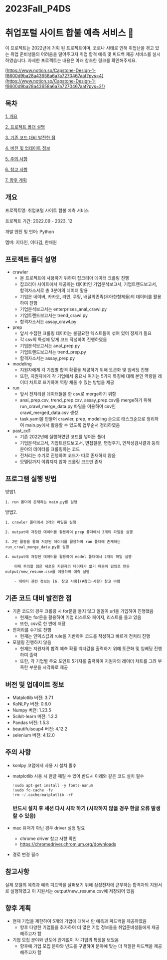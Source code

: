 # 2023Fall_P4DS
# 취업포털 사이트 합불 예측 서비스 🐚

이 프로젝트는 2022년에 기획 된 프로젝트이며, 코로나 사태로 인해 취업난을 겪고 있는 취업 준비생들의 어려움을 덜어주고자 취업 합격 예측 및 피드백 제공 서비스를 실시하였습니다.
자세한 프로젝트는 내용은 아래 참조한 링크를 확인해주세요.

[https://www.notion.so/Capstone-Design-1-f8600d9ba28a43658a6a7a7270467aaf?pvs=4](https://www.notion.so/Capstone-Design-1-f8600d9ba28a43658a6a7a7270467aaf?pvs=21)



## 목차
[1. 개요](#개요)

[2. 프로젝트 폴더 설명](#프로젝트-폴더-설명)

[3. 기존 코드 대비 발전한 점](#기존-코드-대비-발전한-점)

[4. 버전 및 업데이트 정보](#버전-및-업데이트-정보)

[5. 주의 사항](#주의-사항)

[6. 참고 사항](#참고-사항)

[7. 향후 계획](#향후-계획)




## 개요


프로젝트명: 취업포털 사이트 합불 예측 서비스

프로젝트 기간: 2022.09 - 2023. 12

개발 엔진 및 언어: Python 

멤버: 지다인, 이다검, 한채원




## 프로젝트 폴더 설명


- crawler
    - 본 프로젝트에 사용하기 위하여 잡코리아 데이터 크롤링 진행
    - 잡코리아 사이트에서 제공하는 데이터인 기업분석보고서, 기업트렌드보고서, 합격자소서로 총 3분야의 데이터 활용
    - 기업은 네이버, 카카오, 라인, 쿠팡, 배달의민족(우아한형제들)의 데이터를 활용하여 진행
    - 기업분석보고서는 enterprises_anal_crawl.py
    - 기업트렌드보고서는 trend_crawl.py
    - 합격자소서는 assay_crawl.py
- prep
    - 앞서 수집한 크롤링 데이터는 불필요한 텍스트들이 섞여 있어 정제가 필요
    - 각 csv의 특성에 맞게 코드 작성하여 진행하였음
    - 기업분석보고서는 anal_prep.py
    - 기업트렌드보고서는 trend_prep.py
    - 합격자소서는 assay_prep.py
- modeling
    - 지원자에게 각 기업별 합격 확률을 제공하기 위해 토큰화 및 임베딩 진행
    - 또한, 지원자에게 각 기업에서 중요시 여기는 5가지 특징에 대해 본인 역량을 레이더 차트로 표기하여 역량 채울 수 있는 방법을 제공
- run
    - 앞서 전처리된 데이터들을 한 csv로 merge하기 위함
    - anal_prep.csv, trend_prep.csv, assay_prep.csv를 merge하기 위해 run_crawl_merge_data.py 파일을 이용하여 csv인 crawl_merged_data.csv 생성
    - task.yaml을 만들어 crawler, prep, modeling 순으로 태스크순으로 정리하여 main.py에서 활용할 수 있도록 업무순서 정리하였음
- past_cd1
    - 기존 2022년에 실행하였던 코드를 넣어둔 폴더
    - 기업분석보고서, 기업트렌드보고서, 면접질문, 면접후기, 인적성검사결과 등의 분야의 데이터를 크롤링하는 코드
    - 전처리는 수기로 진행하여 코드가 따로 존재하지 않음
    - 모델링까지 이뤄지지 않아 크롤링 코드만 존재




## 프로그램 실행 방법
방법1.


    1. run 폴더에 존재하는 main.py를 실행

    
방법2.


    1. crawler 폴더에서 3개의 파일을 실행
    
    2. output에 저장된 데이터를 활용하여 prep 폴더에서 3개의 파일을 실행
    
    3. 2번 활동을 통해 저장된 데이터를 활용하여 run 폴더에 존재하는 run_crawl_merge_data.py를 실행
    
    4. output에 저장된 데이터를 활용하여 model 폴더에서 2개의 파일 실행
    
        이때 주의할 점은 새로운 지원자의 데이터가 없기 때문에 임의로 만든 output/new_resume.csv를 이용하여 예측 실행
        
        - 데이터 관련 정보는 [6. 참고 사항](#참고-사항) 참고 바람

        


## 기존 코드 대비 발전한 점

- 기존 코드의 경우 크롤링 시 for문을 돌지 않고 일일이 url을 기입하여 진행했음
    - 현재는 for문을 활용하여 기업 리스트와 페이지, 리스트를 돌고 있음
    - 또한, csv로 한 번에 저장
- 전처리를 수기로 진행
    - 현재는 인덱스값과 rule을 기반하여 코드를 작성하고 빠르게 전처리 진행
- 모델링 진행하지 않음
    - 현재는 지원자의 합격 예측 확률 벡터값을 출력하기 위해 토큰화 및 임베딩 진행하여 출력
    - 또한, 각 기업별 주요 포인트 5가지를 출력하여 지원자의 레이더 차트를 그려 부족한 부분을 시각화로 제공




## 버전 및 업데이트 정보

- Matplotlib 버전: 3.7.1
- KoNLPy 버전: 0.6.0
- Numpy 버전: 1.23.5
- Scikit-learn 버전: 1.2.2
- Pandas 버전: 1.5.3
- beautifulsoup4 버전: 4.12.2
- selenium 버전: 4.12.0




## 주의 사항

- konlpy 코랩에서 사용 시 설치 필수
- matplotlib 사용 시 한글 깨질 수 있어 반드시 아래와 같은 코드 설치 필수
    
    ```python
    !sudo apt-get install -y fonts-nanum
    !sudo fc-cache -fv
    !rm ~/.cache/matplotlib -rf
    ```
    
    ### **반드시 설치 후 세션 다시 시작 하기 (시작하지 않을 경우 한글 오류 발생할 수 있음)**
    
- mac 유저가 아닌 경우 driver 설정 필요
    - chrome driver 참고 사항 확인
    - https://chromedriver.chromium.org/downloads
- 경로 변경 필수




## 참고사항


실제 모델의 예측과 예측 피드백을 살펴보기 위해 삼성전자에 근무하는 합격자의 지원서로 실행하였고 이 지원서는 output/new_resume.csv에 저장되어 있음




## 향후 계획


- 현재 기업을 제한하여 5개의 기업에 대해서 만 예측과 피드백을 제공하였음
    - 향후 다양한 기업들을 추가하여 더 많은 기업 정보들을 취업준비생들에게 제공해주고자 함
- 기업 모집 분야와 년도에 관계없이 각 기업의 특징을 보았음
    - 향후에 기업 모집 분야와 년도를 구별하여 분야에 맞는 더 적절한 피드백을 제공해주고자 함




